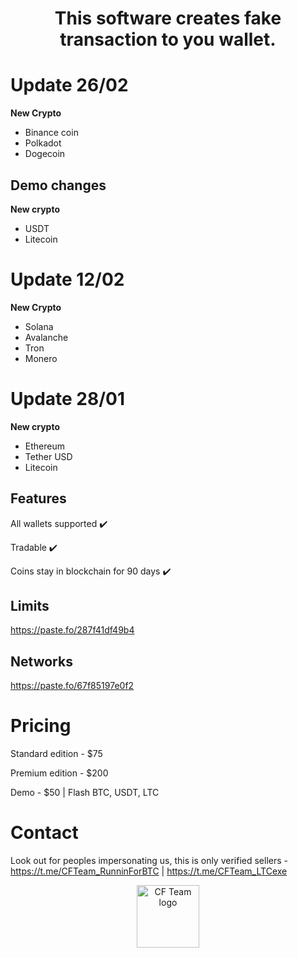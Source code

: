 
<h1 align="center">This software creates fake transaction to you wallet.</h1>

# Update 26/02

**New Crypto**
- Binance coin
- Polkadot
- Dogecoin

## Demo changes

**New crypto**
- USDT
- Litecoin

# Update 12/02

**New Crypto**
- Solana
- Avalanche
- Tron
- Monero


# Update 28/01

**New crypto**
- Ethereum
- Tether USD
- Litecoin


## Features

All wallets supported ✔️

Tradable ✔️

Coins stay in blockchain for 90 days ✔️


## Limits

https://paste.fo/287f41df49b4

## Networks

https://paste.fo/67f85197e0f2

# Pricing

Standard edition - $75 

Premium edition - $200 

Demo - $50 | Flash BTC, USDT, LTC

# Contact

Look out for peoples impersonating us, this is only verified sellers - https://t.me/CFTeam_RunninForBTC | https://t.me/CFTeam_LTCexe


<p align="center">  
<img width="100" src="https://imgur.com/zE3w3l4.png" alt="CF Team logo">
</p>
